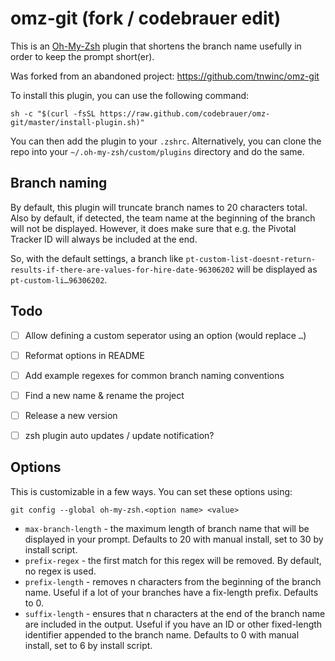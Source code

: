 # omz-git (fork / codebrauer edit)

This is an [Oh-My-Zsh](https://github.com/robbyrussell/oh-my-zsh) plugin 
that shortens the branch name usefully in order to keep the prompt short(er).

Was forked from an abandoned project: https://github.com/tnwinc/omz-git

To install this plugin, you can use the following command:

```
sh -c "$(curl -fsSL https://raw.github.com/codebrauer/omz-git/master/install-plugin.sh)"
```

You can then add the plugin to your `.zshrc`. Alternatively, you can clone the repo into your `~/.oh-my-zsh/custom/plugins` directory and do the same.

## Branch naming

By default, this plugin will truncate branch names to 20 characters total. Also by default, if detected, the team name at the beginning of the branch will not be displayed. However, it does make sure that e.g. the Pivotal Tracker ID will always be included at the end.

So, with the default settings, a branch like `pt-custom-list-doesnt-return-results-if-there-are-values-for-hire-date-96306202` will be displayed as `pt-custom-li…96306202`.

## Todo

- [ ] Allow defining a custom seperator using an option (would replace `…`)
- [ ] Reformat options in README
- [ ] Add example regexes for common branch naming conventions
- [ ] Find a new name & rename the project
- [ ] Release a new version
- [ ] zsh plugin auto updates / update notification?


## Options

This is customizable in a few ways. You can set these options using:
```
git config --global oh-my-zsh.<option name> <value>
```

* `max-branch-length` - the maximum length of branch name that will be displayed in your prompt. Defaults to 20 with manual install, set to 30 by install script.
* `prefix-regex` - the first match for this regex will be removed. By default, no regex is used.
* `prefix-length` - removes n characters from the beginning of the branch name. Useful if a lot of your branches have a fix-length prefix. Defaults to 0.
* `suffix-length` - ensures that n characters at the end of the branch name are included in the output. Useful if you have an ID or other fixed-length identifier appended to the branch name. Defaults to 0 with manual install, set to 6 by install script.
